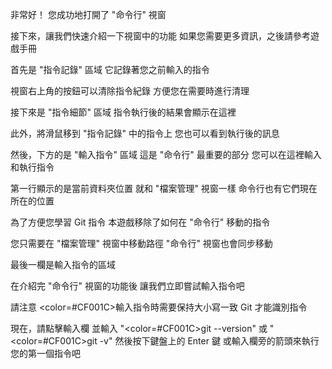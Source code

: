 非常好！
您成功地打開了 "命令行" 視窗

接下來，讓我們快速介紹一下視窗中的功能
如果您需要更多資訊，之後請參考遊戲手冊

首先是 "指令記錄" 區域
它記錄著您之前輸入的指令

視窗右上角的按鈕可以清除指令紀錄
方便您在需要時進行清理

接下來是 "指令細節" 區域
指令執行後的結果會顯示在這裡

此外，將滑鼠移到 "指令記錄" 中的指令上
您也可以看到執行後的訊息

然後，下方的是 "輸入指令" 區域
這是 "命令行" 最重要的部分
您可以在這裡輸入和執行指令

第一行顯示的是當前資料夾位置
就和 "檔案管理" 視窗一樣
命令行也有它們現在所在的位置

為了方便您學習 Git 指令
本遊戲移除了如何在 "命令行" 移動的指令

您只需要在 "檔案管理" 視窗中移動路徑
"命令行" 視窗也會同步移動

最後一欄是輸入指令的區域

在介紹完 "命令行" 視窗的功能後
讓我們立即嘗試輸入指令吧

請注意
<color=#CF001C>輸入指令時需要保持大小寫一致</color>
Git 才能識別指令

現在，請點擊輸入欄
並輸入 "<color=#CF001C>git --version</color>" 或 "<color=#CF001C>git -v</color>"
然後按下鍵盤上的 Enter 鍵
或輸入欄旁的箭頭來執行您的第一個指令吧
